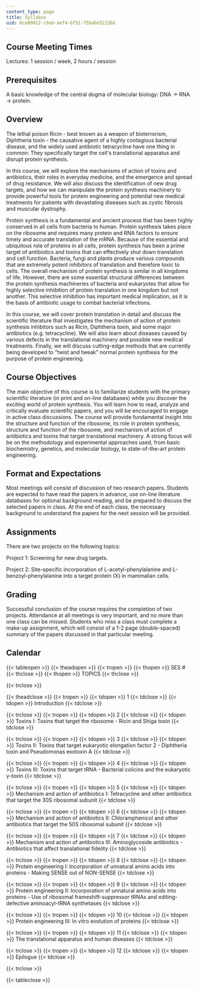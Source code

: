 ```yaml
---
content_type: page
title: Syllabus
uid: 6ce09912-c9ab-aef4-6f51-75babe52126d
---
```


Course Meeting Times
--------------------

Lectures: 1 session / week, 2 hours / session

Prerequisites
-------------

A basic knowledge of the central dogma of molecular biology: DNA → RNA → protein.

Overview
--------

The lethal poison Ricin - best known as a weapon of bioterrorism, Diphtheria toxin - the causative agent of a highly contagious bacterial disease, and the widely used antibiotic tetracycline have one thing in common: They specifically target the cell's translational apparatus and disrupt protein synthesis.

In this course, we will explore the mechanisms of action of toxins and antibiotics, their roles in everyday medicine, and the emergence and spread of drug resistance. We will also discuss the identification of new drug targets, and how we can manipulate the protein synthesis machinery to provide powerful tools for protein engineering and potential new medical treatments for patients with devastating diseases such as cystic fibrosis and muscular dystrophy.

Protein synthesis is a fundamental and ancient process that has been highly conserved in all cells from bacteria to human. Protein synthesis takes place on the ribosome and requires many protein and RNA factors to ensure timely and accurate translation of the mRNA. Because of the essential and ubiquitous role of proteins in all cells, protein synthesis has been a prime target of antibiotics and toxins that can effectively shut down translation and cell function. Bacteria, fungi and plants produce various compounds that are extremely potent inhibitors of translation and therefore toxic to cells. The overall mechanism of protein synthesis is similar in all kingdoms of life. However, there are some essential structural differences between the protein synthesis machineries of bacteria and eukaryotes that allow for highly selective inhibition of protein translation in one kingdom but not another. This selective inhibition has important medical implication, as it is the basis of antibiotic usage to combat bacterial infections.

In this course, we will cover protein translation in detail and discuss the scientific literature that investigates the mechanism of action of protein synthesis inhibitors such as Ricin, Diphtheria toxin, and some major antibiotics (e.g. tetracycline). We will also learn about diseases caused by various defects in the translational machinery and possible new medical treatments. Finally, we will discuss cutting-edge methods that are currently being developed to "twist and tweak" normal protein synthesis for the purpose of protein engineering.

Course Objectives
-----------------

The main objective of this course is to familiarize students with the primary scientific literature (in print and on-line databases) while you discover the exciting world of protein synthesis. You will learn how to read, analyze and critically evaluate scientific papers, and you will be encouraged to engage in active class discussions. The course will provide fundamental insight into the structure and function of the ribosome, its role in protein synthesis, structure and function of the ribosome, and mechanism of action of antibiotics and toxins that target translational machinery. A strong focus will be on the methodology and experimental approaches used, from basic biochemistry, genetics, and molecular biology, to state-of-the-art protein engineering.

Format and Expectations
-----------------------

Most meetings will consist of discussion of two research papers. Students are expected to have read the papers in advance, use on-line literature databases for optional background reading, and be prepared to discuss the selected papers in class. At the end of each class, the necessary background to understand the papers for the next session will be provided.

Assignments
-----------

There are two projects on the following topics:

Project 1: Screening for new drug targets.

Project 2: Site-specific incorporation of L-acetyl-phenylalanine and L-benzoyl-phenylalanine into a target protein (X) in mammalian cells.

Grading
-------

Successful conclusion of the course requires the completion of two projects. Attendance at all meetings is very important, and no more than one class can be missed. Students who miss a class must complete a make-up assignment, which will consist of a 1-2 page (double-spaced) summary of the papers discussed in that particular meeting.

Calendar
--------

{{< tableopen >}}
{{< theadopen >}}
{{< tropen >}}
{{< thopen >}}
SES #
{{< thclose >}}
{{< thopen >}}
TOPICS
{{< thclose >}}

{{< trclose >}}

{{< theadclose >}}
{{< tropen >}}
{{< tdopen >}}
1
{{< tdclose >}}
{{< tdopen >}}
Introduction
{{< tdclose >}}

{{< trclose >}}
{{< tropen >}}
{{< tdopen >}}
2
{{< tdclose >}}
{{< tdopen >}}
Toxins I: Toxins that target the ribosome - Ricin and Shiga toxin
{{< tdclose >}}

{{< trclose >}}
{{< tropen >}}
{{< tdopen >}}
3
{{< tdclose >}}
{{< tdopen >}}
Toxins II: Toxins that target eukaryotic elongation factor 2 - Diphtheria toxin and Pseudomonas exotoxin A
{{< tdclose >}}

{{< trclose >}}
{{< tropen >}}
{{< tdopen >}}
4
{{< tdclose >}}
{{< tdopen >}}
Toxins III: Toxins that target tRNA - Bacterial colicins and the eukaryotic γ-toxin
{{< tdclose >}}

{{< trclose >}}
{{< tropen >}}
{{< tdopen >}}
5
{{< tdclose >}}
{{< tdopen >}}
Mechanism and action of antibiotics I: Tetracycline and other antibiotics that target the 30S ribosomal subunit
{{< tdclose >}}

{{< trclose >}}
{{< tropen >}}
{{< tdopen >}}
6
{{< tdclose >}}
{{< tdopen >}}
Mechanism and action of antibiotics II: Chloramphenicol and other antibiotics that target the 50S ribosomal subunit
{{< tdclose >}}

{{< trclose >}}
{{< tropen >}}
{{< tdopen >}}
7
{{< tdclose >}}
{{< tdopen >}}
Mechanism and action of antibiotics III: Aminoglycoside antibiotics - Antibiotics that affect translational fidelity
{{< tdclose >}}

{{< trclose >}}
{{< tropen >}}
{{< tdopen >}}
8
{{< tdclose >}}
{{< tdopen >}}
Protein engineering I: Incorporation of unnatural amino acids into proteins - Making SENSE out of NON-SENSE
{{< tdclose >}}

{{< trclose >}}
{{< tropen >}}
{{< tdopen >}}
9
{{< tdclose >}}
{{< tdopen >}}
Protein engineering II: Incorporation of unnatural amino acids into proteins - Use of ribosomal frameshift-suppressor tRNAs and editing-defective aminoacyl-tRNA synthetases
{{< tdclose >}}

{{< trclose >}}
{{< tropen >}}
{{< tdopen >}}
10
{{< tdclose >}}
{{< tdopen >}}
Protein engineering III: In vitro evolution of proteins
{{< tdclose >}}

{{< trclose >}}
{{< tropen >}}
{{< tdopen >}}
11
{{< tdclose >}}
{{< tdopen >}}
The translational apparatus and human diseases
{{< tdclose >}}

{{< trclose >}}
{{< tropen >}}
{{< tdopen >}}
12
{{< tdclose >}}
{{< tdopen >}}
Epilogue
{{< tdclose >}}

{{< trclose >}}

{{< tableclose >}}